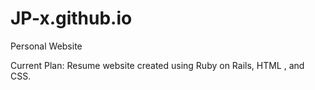 # JP-x.github.io
Personal Website

Current Plan:
Resume website created using Ruby on Rails, HTML , and CSS.